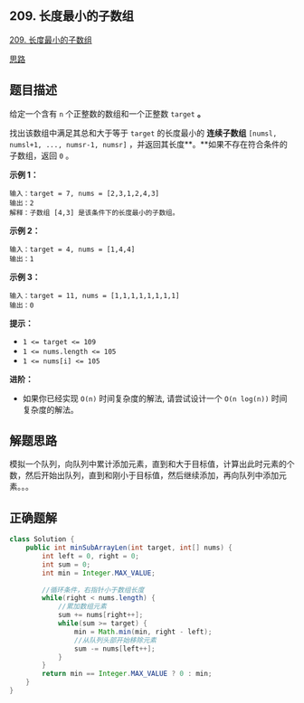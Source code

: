 ## 209. 长度最小的子数组

[209. 长度最小的子数组](https://leetcode.cn/problems/minimum-size-subarray-sum/)

[思路](https://leetcode.cn/problems/minimum-size-subarray-sum/description/#)



## 题目描述

给定一个含有 `n` 个正整数的数组和一个正整数 `target` **。**

找出该数组中满足其总和大于等于 `target` 的长度最小的 **连续子数组** `[numsl, numsl+1, ..., numsr-1, numsr]` ，并返回其长度**。**如果不存在符合条件的子数组，返回 `0` 。

 

**示例 1：**

```
输入：target = 7, nums = [2,3,1,2,4,3]
输出：2
解释：子数组 [4,3] 是该条件下的长度最小的子数组。
```

**示例 2：**

```
输入：target = 4, nums = [1,4,4]
输出：1
```

**示例 3：**

```
输入：target = 11, nums = [1,1,1,1,1,1,1,1]
输出：0
```

 

**提示：**

- `1 <= target <= 109`
- `1 <= nums.length <= 105`
- `1 <= nums[i] <= 105`

 

**进阶：**

- 如果你已经实现 `O(n)` 时间复杂度的解法, 请尝试设计一个 `O(n log(n))` 时间复杂度的解法。



## 解题思路



模拟一个队列，向队列中累计添加元素，直到和大于目标值，计算出此时元素的个数，然后开始出队列，直到和刚小于目标值，然后继续添加，再向队列中添加元素。。。





## 正确题解

````java
class Solution {
    public int minSubArrayLen(int target, int[] nums) {
        int left = 0, right = 0;
        int sum = 0;
        int min = Integer.MAX_VALUE;
        
        //循环条件，右指针小于数组长度
        while(right < nums.length) {
            //累加数组元素
            sum += nums[right++];
            while(sum >= target) {
                min = Math.min(min, right - left);
                //从队列头部开始移除元素
                sum -= nums[left++];
            }
        }
        return min == Integer.MAX_VALUE ? 0 : min;
    }
}
````

